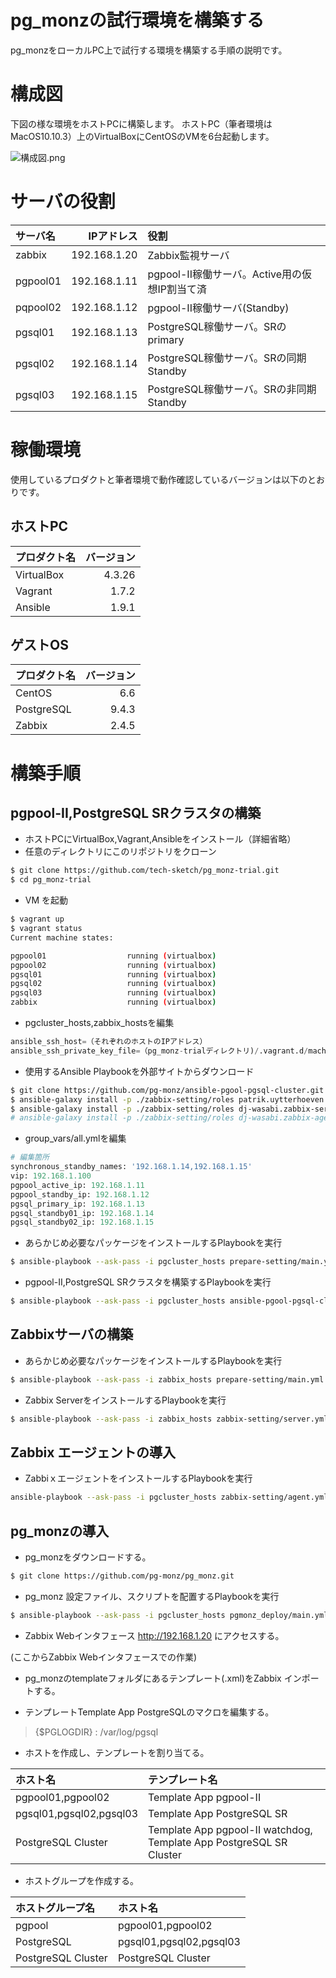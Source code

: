 # pg_monzの試行環境を構築する
pg_monzをローカルPC上で試行する環境を構築する手順の説明です。

# 構成図
下図の様な環境をホストPCに構築します。
ホストPC（筆者環境はMacOS10.10.3）上のVirtualBoxにCentOSのVMを6台起動します。

![構成図.png](https://qiita-image-store.s3.amazonaws.com/0/13485/e9a0b838-b3a5-8bee-4b1a-76662968aa8b.png "構成図.png")

# サーバの役割
| サーバ名  | IPアドレス     | 役割 |
|:---------|-------------:|:----|
| zabbix   | 192.168.1.20 | Zabbix監視サーバ |
| pgpool01 | 192.168.1.11 | pgpool-II稼働サーバ。Active用の仮想IP割当て済 |
| pqpool02 | 192.168.1.12 | pgpool-II稼働サーバ(Standby) |
| pgsql01  | 192.168.1.13 | PostgreSQL稼働サーバ。SRのprimary |
| pgsql02  | 192.168.1.14 | PostgreSQL稼働サーバ。SRの同期Standby |
| pgsql03  | 192.168.1.15 | PostgreSQL稼働サーバ。SRの非同期Standby |

# 稼働環境
使用しているプロダクトと筆者環境で動作確認しているバージョンは以下のとおりです。
## ホストPC
| プロダクト名 | バージョン |
|:-----------|---------:|
| VirtualBox |   4.3.26 |
| Vagrant    |    1.7.2 |
| Ansible    |    1.9.1 |
## ゲストOS
| プロダクト名 | バージョン |
|:-----------|---------:|
| CentOS     |      6.6 |
| PostgreSQL |    9.4.3 |
| Zabbix     |    2.4.5 |

# 構築手順
## pgpool-II,PostgreSQL SRクラスタの構築
* ホストPCにVirtualBox,Vagrant,Ansibleをインストール（詳細省略）
* 任意のディレクトリにこのリポジトリをクローン

```bash
$ git clone https://github.com/tech-sketch/pg_monz-trial.git
$ cd pg_monz-trial
```

* VM を起動

```bash
$ vagrant up
$ vagrant status
Current machine states:

pgpool01                  running (virtualbox)
pgpool02                  running (virtualbox)
pgsql01                   running (virtualbox)
pgsql02                   running (virtualbox)
pgsql03                   running (virtualbox)
zabbix                    running (virtualbox)
```

* pgcluster_hosts,zabbix_hostsを編集

```Python
ansible_ssh_host=（それぞれのホストのIPアドレス）
ansible_ssh_private_key_file=（pg_monz-trialディレクトリ)/.vagrant.d/machines/(ホスト名)/virtualbox/private_key）
```

* 使用するAnsible Playbookを外部サイトからダウンロード

```bash
$ git clone https://github.com/pg-monz/ansible-pgool-pgsql-cluster.git
$ ansible-galaxy install -p ./zabbix-setting/roles patrik.uytterhoeven.PostgreSQL-For-RHEL6x
$ ansible-galaxy install -p ./zabbix-setting/roles dj-wasabi.zabbix-server
# ansible-galaxy install -p ./zabbix-setting/roles dj-wasabi.zabbix-agent
```

* group_vars/all.ymlを編集

```Python
# 編集箇所
synchronous_standby_names: '192.168.1.14,192.168.1.15'
vip: 192.168.1.100
pgpool_active_ip: 192.168.1.11
pgpool_standby_ip: 192.168.1.12
pgsql_primary_ip: 192.168.1.13
pgsql_standby01_ip: 192.168.1.14
pgsql_standby02_ip: 192.168.1.15
```

* あらかじめ必要なパッケージをインストールするPlaybookを実行

```bash
$ ansible-playbook --ask-pass -i pgcluster_hosts prepare-setting/main.yml
```

* pgpool-II,PostgreSQL SRクラスタを構築するPlaybookを実行

```bash
$ ansible-playbook --ask-pass -i pgcluster_hosts ansible-pgool-pgsql-cluster/site.yml
```

## Zabbixサーバの構築

* あらかじめ必要なパッケージをインストールするPlaybookを実行

```bash
$ ansible-playbook --ask-pass -i zabbix_hosts prepare-setting/main.yml
```

* Zabbix ServerをインストールするPlaybookを実行

```bash
$ ansible-playbook --ask-pass -i zabbix_hosts zabbix-setting/server.yml
```

## Zabbix エージェントの導入

* ZabbiｘエージェントをインストールするPlaybookを実行

```bash
ansible-playbook --ask-pass -i pgcluster_hosts zabbix-setting/agent.yml
```

## pg_monzの導入

* pg_monzをダウンロードする。

```bash
$ git clone https://github.com/pg-monz/pg_monz.git
```

* pg_monz 設定ファイル、スクリプトを配置するPlaybookを実行

```bash
$ ansible-playbook --ask-pass -i pgcluster_hosts pgmonz_deploy/main.yml
```

* Zabbix Webインタフェース http://192.168.1.20 にアクセスする。

(ここからZabbix Webインタフェースでの作業)

* pg_monzのtemplateフォルダにあるテンプレート(.xml)をZabbix インポートする。

* テンプレートTemplate App PostgreSQLのマクロを編集する。

> {$PGLOGDIR} : /var/log/pgsql

* ホストを作成し、テンプレートを割り当てる。

| ホスト名 | テンプレート名 |
|:-----------|:---------|
| pgpool01,pgpool02 | Template App pgpool-II |
| pgsql01,pgsql02,pgsql03 | Template App PostgreSQL SR |
| PostgreSQL Cluster | Template App pgpool-II watchdog, Template App PostgreSQL SR Cluster |

* ホストグループを作成する。

| ホストグループ名 | ホスト名 |
|:-----------|:---------|
| pgpool | pgpool01,pgpool02 |
| PostgreSQL | pgsql01,pgsql02,pgsql03 |
| PostgreSQL Cluster | PostgreSQL Cluster |
